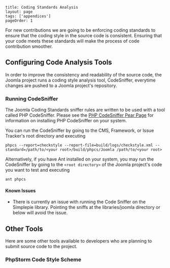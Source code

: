 ```
title: Coding Standards Analysis
layout: page
tags: ['appendices']
pageOrder: 1
```

For new contributions we are going to be enforcing coding standards to ensure that the coding style in the source code is consistent. Ensuring that your code meets these standards will make the process of code contribution smoother.

## Configuring Code Analysis Tools

In order to improve the consistency and readability of the source code, the Joomla project runs a coding style analysis tool, CodeSniffer, everytime changes are pushed to a Joomla project's repository. 

### Running CodeSniffer

The Joomla Coding Standards sniffer rules are written to be used with a tool called PHP CodeSniffer. Please see the [PHP CodeSniffer Pear
Page](http://pear.php.net/package/PHP_CodeSniffer) for information on
installing PHP CodeSniffer on your system.

You can run the CodeSniffer by going to the CMS, Framework, or Issue Tracker's root directory and executing 

```
phpcs --report=checkstyle --report-file=build/logs/checkstyle.xml --standard=/path/to/<your root>/build/phpcs/Joomla /path/to/<your root>
```

Alternatively, if you have Ant installed on your system, you may run the CodeSniffer by going to the `<root directory>` of the Joomla project's code you want to test and executing

```
ant phpcs
```

#### Known Issues

-   There is currently an issue with running the Code Sniffer on the
    Simplepie library. Pointing the sniffs at the libraries/joomla
    directory or below will avoid the issue.

## Other Tools

Here are some other tools available to developers who are planning to submit source code to the project.

### PhpStorm Code Style Scheme

